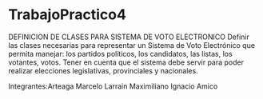 # TrabajoPractico4
DEFINICION DE CLASES PARA SISTEMA DE VOTO ELECTRONICO
Definir las clases necesarias para representar un
Sistema de Voto Electrónico que permita manejar: los partidos
políticos, los candidatos, las listas, los votantes, votos.
Tener en cuenta que el sistema debe servir para poder realizar elecciones legislativas,
provinciales y nacionales.

Integrantes:Arteaga Marcelo
Larrain Maximiliano
Ignacio Amico
